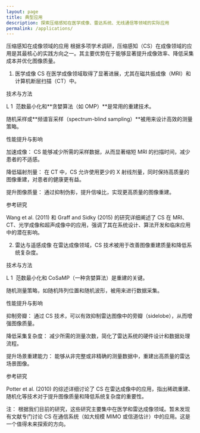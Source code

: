 ```yaml
---
layout: page
title: 典型应用
description: 探索压缩感知在医学成像、雷达系统、无线通信等领域的实际应用
permalink: /applications/
---
```

压缩感知在成像领域的应用
根据多项学术调研，压缩感知（CS）在成像领域的应用是其最核心的实践方向之一。其主要优势在于能够显著提升成像效率、降低采集成本并优化图像质量。

1. 医学成像
CS 在医学成像领域取得了显著进展，尤其在磁共振成像（MRI）和计算机断层扫描（CT）中。

技术与方法

L 
1
​
  范数最小化和**贪婪算法（如 OMP）**是常用的重建技术。

随机采样或**频谱盲采样（spectrum-blind sampling）**被用来设计高效的测量策略。

性能提升与影响

加速成像： CS 能够减少所需的采样数据，从而显著缩短 MRI 的扫描时间，减少患者的不适感。

降低辐射剂量： 在 CT 中，CS 允许使用更少的 X 射线剂量，同时保持高质量的图像重建，对患者的健康更有益。

提升图像质量： 通过抑制伪影，提升信噪比，实现更高质量的图像重建。

参考研究

Wang et al. (2011) 和 Graff and Sidky (2015) 的研究详细阐述了 CS 在 MRI、CT、光学成像和超声成像中的应用，强调了其在系统设计、算法开发和临床应用中的潜在影响。

2. 雷达与遥感成像
在雷达成像领域，CS 技术被用于改善图像重建质量和降低系统复杂度。

技术与方法

L 
1
​
  范数最小化和 CoSaMP（一种贪婪算法）是重建的关键。

随机测量策略，如随机阵列位置和随机波形，被用来进行数据采集。

性能提升与影响

抑制旁瓣： 通过 CS 技术，可以有效抑制雷达图像中的旁瓣（sidelobe），从而增强图像质量。

降低采集复杂度： 减少所需的测量次数，简化了雷达系统的硬件设计和数据处理流程。

提升场景重建能力： 能够从非完整或非精确的测量数据中，重建出高质量的雷达场景图像。

参考研究

Potter et al. (2010) 的综述详细讨论了 CS 在雷达成像中的应用，指出稀疏重建、随机化等技术对于提升图像质量和降低系统复杂度的重要性。

注： 根据我们目前的研究，这些研究主要集中在医学和雷达成像领域。暂未发现有文献专门讨论 CS 在通信系统（如大规模 MIMO 或信道估计）中的应用。这是一个值得未来探索的方向。